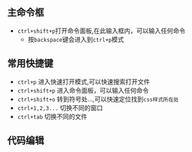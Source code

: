 ## 主命令框
- `ctrl+shift+p`打开命令面板,在此输入框内，可以输入任何命令
  + 按`backspace`键会进入到`ctrl+p`模式

## 常用快捷键
- `ctrl+p` 进入快速打开模式,可以快速搜索打开文件
- `ctrl+shift+p` 进入命令面板，可以输入任何命令
- `ctrl+shift+o` 转到符号处...,可以快速定位找到`css样式所在处`
- `ctrl+1,2,3...` 切换不同的窗口
- `ctrl+tab` 切换不同的文件
## 代码编辑

